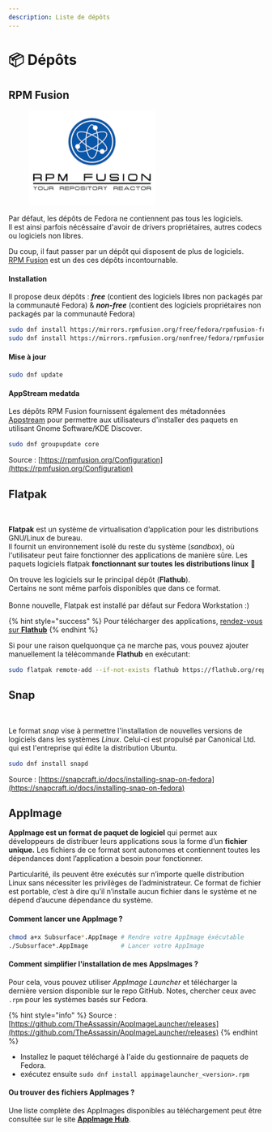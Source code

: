 ```yaml
---
description: Liste de dépôts
---
```


# 📦 Dépôts

## RPM Fusion

<figure><img src="../../../.gitbook/assets/rpm_fusion.png" alt="" width="250"><figcaption></figcaption></figure>

Par défaut, les dépôts de Fedora ne contiennent pas tous les logiciels. \
Il est ainsi parfois nécéssaire d'avoir de drivers propriétaires, autres codecs ou logiciels non libres.&#x20;

Du coup, il faut passer par un dépôt qui disposent de plus de logiciels. [\
RPM Fusion](https://rpmfusion.org) est un des ces dépôts incontournable.

#### Installation

Il propose deux dépôts : _**free**_ (contient des logiciels libres non packagés par la communauté Fedora) & _**non-free**_ (contient des logiciels propriétaires non packagés par la communauté Fedora)

```bash
sudo dnf install https://mirrors.rpmfusion.org/free/fedora/rpmfusion-free-release-$(rpm -E %fedora).noarch.rpm           # RPM Fusion free
sudo dnf install https://mirrors.rpmfusion.org/nonfree/fedora/rpmfusion-nonfree-relbasease-$(rpm -E %fedora).noarch.rpm  # RPM Fusion non-free  
```

#### Mise à jour

```bash
sudo dnf update
```

#### AppStream medatda

Les dépôts RPM Fusion fournissent également des métadonnées [Appstream](https://www.freedesktop.org/wiki/Distributions/AppStream/) pour permettre aux utilisateurs d'installer des paquets en utilisant Gnome Software/KDE Discover.

```bash
sudo dnf groupupdate core
```

Source : [https://rpmfusion.org/Configuration](https://rpmfusion.org/Configuration)

## Flatpak

<figure><img src="https://fedoramagazine.org/wp-content/uploads/2018/03/flathub.png" alt=""><figcaption></figcaption></figure>

**Flatpak** est un système de virtualisation d’application pour les distributions GNU/Linux de bureau.\
Il fournit un environnement isolé du reste du système (_sandbox_), où l'utilisateur peut faire fonctionner des applications de manière sûre.  Les paquets logiciels flatpak **fonctionnant sur toutes les distributions linux** :clap:&#x20;

On trouve les logiciels sur le principal dépôt (**Flathub**). \
Certains ne sont même parfois disponibles que dans ce format.\
\
Bonne nouvelle, Flatpak est installé par défaut sur Fedora Workstation :)&#x20;

{% hint style="success" %}
Pour télécharger des applications, [rendez-vous sur **Flathub**](https://flathub.org/)
{% endhint %}

Si pour une raison quelquonque ça ne marche pas, vous pouvez ajouter manuellement la télécommande **Flathub** en exécutant:

```bash
sudo flatpak remote-add --if-not-exists flathub https://flathub.org/repo/flathub.flatpakrepo
```

## Snap

<figure><img src="https://assets.ubuntu.com/v1/4726d040-Snap+logo+white+bg.jpg" alt=""><figcaption></figcaption></figure>

Le format _snap_ vise à permettre l'installation de nouvelles versions de logiciels dans les systèmes _Linux._ Celui-ci est propulsé par Canonical Ltd. qui est l'entreprise qui édite la distribution Ubuntu.

```bash
sudo dnf install snapd
```

Source : [https://snapcraft.io/docs/installing-snap-on-fedora](https://snapcraft.io/docs/installing-snap-on-fedora)

## AppImage

**AppImage est un format de paquet de logiciel** qui permet aux développeurs de distribuer leurs applications sous la forme d’un **fichier unique.** Les fichiers de ce format sont autonomes et contiennent toutes les dépendances dont l’application a besoin pour fonctionner.&#x20;

Particularité, ils peuvent être exécutés sur n’importe quelle distribution Linux sans nécessiter les privilèges de l’administrateur. Ce format de fichier est portable, c’est à dire qu’il n’installe aucun fichier dans le système et ne dépend d’aucune dépendance du système.

#### Comment lancer une AppImage ?

```bash
chmod a+x Subsurface*.AppImage # Rendre votre AppImage éxécutable
./Subsurface*.AppImage         # Lancer votre AppImage
```

#### Comment simplifier l'installation de mes AppsImages ?

Pour cela, vous pouvez utiliser _AppImage Launcher_ et télécharger la dernière version disponible sur le repo GitHub. Notes, chercher ceux avec `.rpm` pour les systèmes basés sur Fedora.

{% hint style="info" %}
Source : [https://github.com/TheAssassin/AppImageLauncher/releases](https://github.com/TheAssassin/AppImageLauncher/releases)
{% endhint %}

* Installez le paquet téléchargé à l'aide du gestionnaire de paquets de Fedora.&#x20;
* exécutez ensuite `sudo dnf install appimagelauncher_<version>.rpm`&#x20;

#### Ou trouver des fichiers AppImages ?

Une liste complète des AppImages disponibles au téléchargement peut être consultée sur le site [**AppImage Hub**](https://appimage.github.io/apps/).
